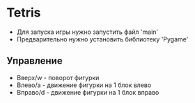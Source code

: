 # Tetris
- Для запуска игры нужно запустить файл 'main'
- Предварительно нужно установить библиотеку 'Pygame'
## Управление 
- Вверх/w - поворот фигурки
- Влево/a - движение фигурки на 1 блок влево 
- Вправо/d - движение фигурки на 1 блок вправо
